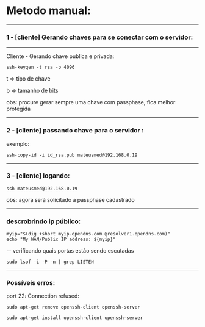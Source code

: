 # Metodo manual:

-----

### 1 - [cliente] Gerando chaves para se conectar com o servidor:

-------
Cliente - Gerando chave publica e privada:

```
ssh-keygen -t rsa -b 4096
```
t => tipo de chave

b => tamanho de bits

obs: procure gerar sempre uma chave com passphase, fica melhor protegida

-------

### 2 - [cliente] passando chave para o servidor :

exemplo:
```
ssh-copy-id -i id_rsa.pub mateusmed@192.168.0.19
```
-------

### 3 - [cliente] logando:
```
ssh mateusmed@192.168.0.19
```
obs: agora será solicitado a passphase cadastrado

-------




### descrobrindo ip público:

```
myip="$(dig +short myip.opendns.com @resolver1.opendns.com)"
echo "My WAN/Public IP address: ${myip}"
```

-- verificando quais portas estão sendo escutadas
```
sudo lsof -i -P -n | grep LISTEN
```

-------

### Possíveis erros:

port 22: Connection refused:
```
sudo apt-get remove openssh-client openssh-server
```
```
sudo apt-get install openssh-client openssh-server
```

